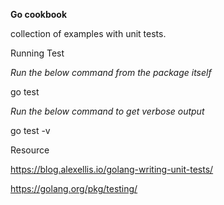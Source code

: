 
**Go cookbook**

collection of examples with unit tests.

Running Test

_Run the below command from the package itself_
 
 go test

_Run the below command to get verbose  output_
 
 go test -v

Resource

https://blog.alexellis.io/golang-writing-unit-tests/

https://golang.org/pkg/testing/
